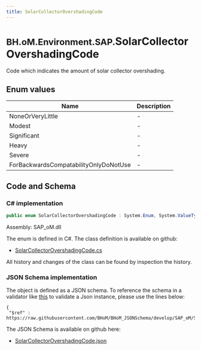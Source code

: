 ```yaml
---
title: SolarCollectorOvershadingCode
---
```


# <small>BH.oM.Environment.SAP.</small>**SolarCollectorOvershadingCode**

Code which indicates the amount of solar collector overshading.

## Enum values

| Name            | Description                                                    |
|-----------------|----------------------------------------------------------------|
| NoneOrVeryLittle |  -  |
| Modest |  -  |
| Significant |  -  |
| Heavy |  -  |
| Severe |  -  |
| ForBackwardsCompatabilityOnlyDoNotUse |  -  |


## Code and Schema

### C# implementation

``` C# title="C#"
public enum SolarCollectorOvershadingCode : System.Enum, System.ValueType, System.IComparable, System.ISpanFormattable, System.IFormattable, System.IConvertible
```

Assembly: SAP_oM.dll

The enum is defined in C#. The class definition is available on github:

- [SolarCollectorOvershadingCode.cs](https://github.com/BHoM/SAP_Toolkit/blob/develop/SAP_oM/Enums\SolarCollectorOvershadingCode.cs)

All history and changes of the class can be found by inspection the history.
### JSON Schema implementation

The object is defined as a JSON schema. To reference the schema in a validator like [this](https://www.jsonschemavalidator.net/) to validate a Json instance, please use the lines below:

``` { .json .copy .select } title="JSON Schema"
{
 "$ref" : https://raw.githubusercontent.com/BHoM/BHoM_JSONSchema/develop/SAP_oM/SAP/SolarCollectorOvershadingCode.json}
```

The JSON Schema is available on github here:

- [SolarCollectorOvershadingCode.json](https://github.com/BHoM/BHoM_JSONSchema/blob/develop/SAP_oM/SAP/SolarCollectorOvershadingCode.json)
